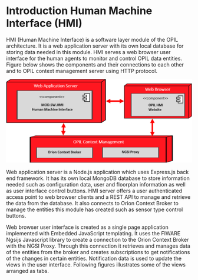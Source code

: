 # Introduction Human Machine Interface (HMI)

HMI (Human Machine Interface) is a software layer module of the OPIL architecture. It is a web application server
with its own local database for storing data needed in this module. HMI serves a web browser user interface for the
human agents to monitor and control OPIL data entities. Figure below shows the components and their connections to each other and to OPIL context management server using HTTP protocol.

![MOD_SW_HMI.png](./img/MOD_SW_HMI.png)

Web application server is a Node.js application which uses Express.js back end framework. It has its own local MongoDB database to store information needed such as configuration data, user and floorplan information as well as user interface control buttons. HMI server offers a user authenticated access point to web browser clients and a REST API to manage and retrieve the data from the database. It also connects to Orion Context Broker to manage the entities this module has created such as sensor type control buttons.

Web browser user interface is created as a single page application implemented with Embedded JavaScript templating. It uses the FIWARE Ngsijs Javascript library to create a connection to the Orion Context Broker with the NGSI Proxy. Through this connection it retrieves and manages data of the entities from the broker and creates subscriptions to get notifications of the changes in certain entities. Notification data is used to update the views in the user interface. Following figures illustrates some of the views arranged as tabs.
